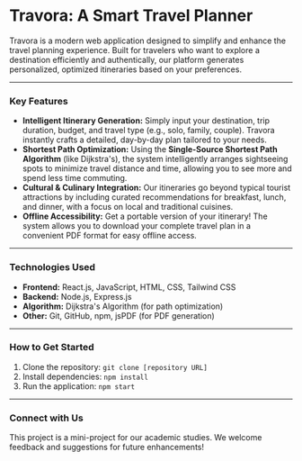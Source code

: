 # Travora: A Smart Travel Planner

Travora is a modern web application designed to simplify and enhance the travel planning experience. Built for travelers who want to explore a destination efficiently and authentically, our platform generates personalized, optimized itineraries based on your preferences.

---

### **Key Features**

* **Intelligent Itinerary Generation:** Simply input your destination, trip duration, budget, and travel type (e.g., solo, family, couple). Travora instantly crafts a detailed, day-by-day plan tailored to your needs.
* **Shortest Path Optimization:** Using the **Single-Source Shortest Path Algorithm** (like Dijkstra's), the system intelligently arranges sightseeing spots to minimize travel distance and time, allowing you to see more and spend less time commuting.
* **Cultural & Culinary Integration:** Our itineraries go beyond typical tourist attractions by including curated recommendations for breakfast, lunch, and dinner, with a focus on local and traditional cuisines.
* **Offline Accessibility:** Get a portable version of your itinerary! The system allows you to download your complete travel plan in a convenient PDF format for easy offline access.

---

### **Technologies Used**

* **Frontend:** React.js, JavaScript, HTML, CSS, Tailwind CSS
* **Backend:** Node.js, Express.js
* **Algorithm:** Dijkstra's Algorithm (for path optimization)
* **Other:** Git, GitHub, npm, jsPDF (for PDF generation)

---

### **How to Get Started**

1.  Clone the repository: `git clone [repository URL]`
2.  Install dependencies: `npm install`
3.  Run the application: `npm start`

---

### **Connect with Us**

This project is a mini-project for our academic studies. We welcome feedback and suggestions for future enhancements!
